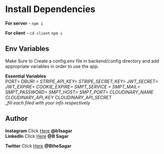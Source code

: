 # Install Dependencies

**For server** - `npm i`

**For client** - `cd client` `npm i`

## Env Variables

Make Sure to Create a config.env file in backend/config directory and add appropriate variables in order to use the app.

**Essential Variables**  
PORT=
DB*URI =
STRIPE_API_KEY=
STRIPE_SECRET_KEY=
JWT_SECRET=
JWT_EXPIRE=
COOKIE_EXPIRE=
SMPT_SERVICE =
SMPT_MAIL=
SMPT_PASSWORD=
SMPT_HOST=
SMPT_PORT=
CLOUDINARY_NAME
CLOUDINARY_API_KEY
CLOUDINARY_API_SECRET  
 \_fill each filed with your info respectively*

## Author

**Instagram** Click [Here](https://www.instagram.com/b1sagar/) **@b1sagar**  
**LinkedIn** Click [Here](https://www.linkedin.com/in/b-sagar-081bb8136/) **@B Sagar**

**Twitter** Click [Here](https://twitter.com/BtheSagar) **@BtheSagar**
